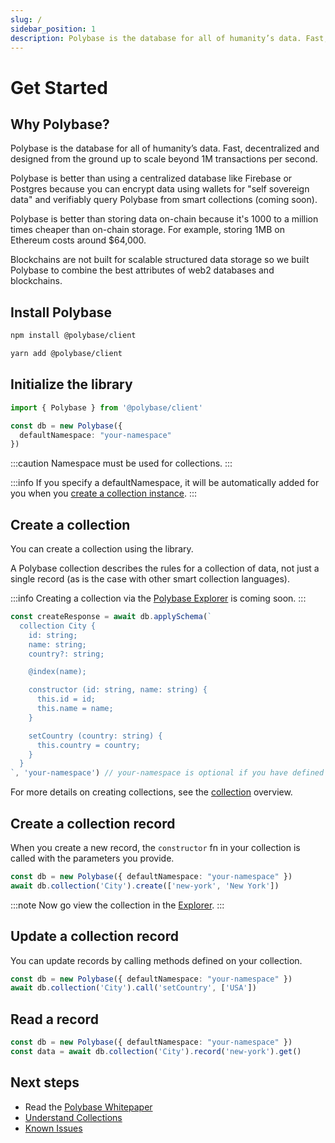```yaml
---
slug: /
sidebar_position: 1
description: Polybase is the database for all of humanity’s data. Fast, decentralized and designed from the ground up to scale beyond 1M transactions per second.
---
```


# Get Started

## Why Polybase?

Polybase is the database for all of humanity’s data. Fast, decentralized and designed from the ground up to scale beyond 1M transactions per second. 

Polybase is better than using a centralized database like Firebase or Postgres because you can encrypt data using wallets for "self sovereign data" and verifiably query Polybase from smart collections (coming soon).

Polybase is better than storing data on-chain because it's 1000 to a million times cheaper than on-chain storage. For example, storing 1MB on Ethereum costs around $64,000. 

Blockchains are not built for scalable structured data storage so we built Polybase to combine the best attributes of web2 databases and blockchains.

## Install Polybase

```bash
npm install @polybase/client
```
```bash
yarn add @polybase/client
```


## Initialize the library

```ts
import { Polybase } from '@polybase/client'

const db = new Polybase({
  defaultNamespace: "your-namespace"
})
```

:::caution
Namespace must be used for collections.
:::

:::info
 If you specify a defaultNamespace, it will be automatically added for you when you [create a collection instance](/collections#get-a-collection).
:::

## Create a collection

You can create a collection using the library. 

A Polybase collection describes the rules for a collection of data, not just a single record (as is the case with other smart collection languages).

:::info
Creating a collection via the [Polybase Explorer](https://explorer.testnet.polybase.xyz) is coming soon.
:::

```ts
const createResponse = await db.applySchema(`
  collection City {
    id: string;
    name: string;
    country?: string;

    @index(name);

    constructor (id: string, name: string) {
      this.id = id;
      this.name = name;
    }

    setCountry (country: string) {
      this.country = country;
    }
  }
`, 'your-namespace') // your-namespace is optional if you have defined a default namespace
```

For more details on creating collections, see the [collection](/collections) overview.

## Create a collection record

When you create a new record, the `constructor` fn in your collection is called with the parameters you provide.

```ts
const db = new Polybase({ defaultNamespace: "your-namespace" })
await db.collection('City').create(['new-york', 'New York'])
```

:::note
Now go view the collection in the [Explorer](https://explorer.testnet.polybase.xyz).
:::

## Update a collection record

You can update records by calling methods defined on your collection.

```ts
const db = new Polybase({ defaultNamespace: "your-namespace" })
await db.collection('City').call('setCountry', ['USA'])
```


## Read a record

```ts
const db = new Polybase({ defaultNamespace: "your-namespace" })
const data = await db.collection('City').record('new-york').get()
```

## Next steps

* Read the [Polybase Whitepaper](https://polybase.xyz/Polybase_A_Decentralised_Query_Index_and_Storage_Protocol-v2.0.pdf)
* [Understand Collections](/collections)
* [Known Issues](/known-issues)

